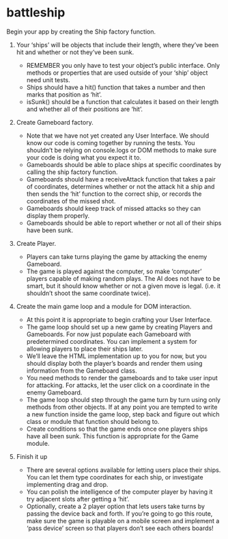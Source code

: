 # battleship

Begin your app by creating the Ship factory function.
1. Your ‘ships’ will be objects that include their length, where they’ve been hit and whether or not they’ve been sunk.
    -  REMEMBER you only have to test your object’s public interface. Only methods or properties that are used outside of your ‘ship’ object need unit tests.
    - Ships should have a hit() function that takes a number and then marks that position as ‘hit’.
    - isSunk() should be a function that calculates it based on their length and whether all of their positions are ‘hit’.

2. Create Gameboard factory.
    - Note that we have not yet created any User Interface. We should know our code is coming together by running the tests. You shouldn’t be relying on console.logs or DOM methods to make sure your code is doing what you expect it to.
    - Gameboards should be able to place ships at specific coordinates by calling the ship factory function.
    - Gameboards should have a receiveAttack function that takes a pair of coordinates, determines whether or not the attack hit a ship and then sends the ‘hit’ function to the correct ship, or records the coordinates of the missed shot.
    - Gameboards should keep track of missed attacks so they can display them properly.
    - Gameboards should be able to report whether or not all of their ships have been sunk.

3. Create Player.
    - Players can take turns playing the game by attacking the enemy Gameboard.
    - The game is played against the computer, so make ‘computer’ players capable of making random plays. The AI does not have to be smart, but it should know whether or not a given move is legal. (i.e. it shouldn’t shoot the same coordinate twice).

4. Create the main game loop and a module for DOM interaction.
    - At this point it is appropriate to begin crafting your User Interface.
    - The game loop should set up a new game by creating Players and Gameboards. For now just populate each Gameboard with predetermined coordinates. You can implement a system for allowing players to place their ships later.
    - We’ll leave the HTML implementation up to you for now, but you should display both the player’s boards and render them using information from the Gameboard class.
    - You need methods to render the gameboards and to take user input for attacking. For attacks, let the user click on a coordinate in the enemy Gameboard.
    - The game loop should step through the game turn by turn using only methods from other objects. If at any point you are tempted to write a new function inside the game loop, step back and figure out which class or module that function should belong to.
    - Create conditions so that the game ends once one players ships have all been sunk. This function is appropriate for the Game module.

5. Finish it up
    - There are several options available for letting users place their ships. You can let them type coordinates for each ship, or investigate implementing drag and drop.
    - You can polish the intelligence of the computer player by having it try adjacent slots after getting a ‘hit’.
    - Optionally, create a 2 player option that lets users take turns by passing the device back and forth. If you’re going to go this route, make sure the game is playable on a mobile screen and implement a ‘pass device’ screen so that players don’t see each others boards!